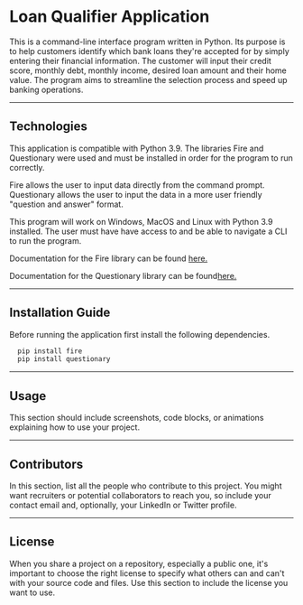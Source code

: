 # Loan Qualifier Application

This is a command-line interface program written in Python. Its purpose is to help customers identify which bank loans they're accepted for by simply entering their financial information. The customer will input their credit score, monthly debt, monthly income, desired loan amount and their home value. The program aims to streamline the selection process and speed up banking operations.

---

## Technologies

This application is compatible with Python 3.9.
The libraries Fire and Questionary were used and must be installed in order for the program to run correctly.

Fire allows the user to input data directly from the command prompt. 
Questionary allows the user to input the data in a more user friendly "question and answer" format.

This program will work on Windows, MacOS and Linux with Python 3.9 installed. The user must have have access to and be able to navigate a CLI to run the program.

Documentation for the Fire library can be found [here.](https://github.com/google/python-fire)

Documentation for the Questionary library can be found[here.](https://github.com/tmbo/questionary)

---

## Installation Guide

Before running the application first install the following dependencies.

```python
  pip install fire
  pip install questionary
```

---

## Usage

This section should include screenshots, code blocks, or animations explaining how to use your project.

---

## Contributors

In this section, list all the people who contribute to this project. You might want recruiters or potential collaborators to reach you, so include your contact email and, optionally, your LinkedIn or Twitter profile.

---

## License

When you share a project on a repository, especially a public one, it's important to choose the right license to specify what others can and can't with your source code and files. Use this section to include the license you want to use.
